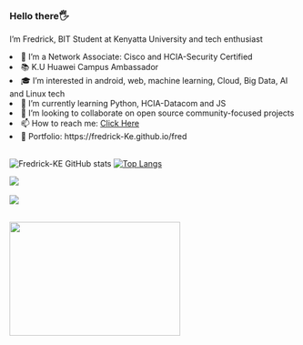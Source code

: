 ### Hello there🖐
<p>I’m Fredrick, BIT Student at Kenyatta University and tech enthusiast</p>
<li>🔭 I’m a Network Associate: Cisco and HCIA-Security Certified</li>
<li>📚 K.U Huawei  Campus Ambassador
<li>🎓 I’m interested in android, web, machine learning, Cloud, Big Data, AI and Linux tech</li> 
<li>🌱 I’m currently learning Python, HCIA-Datacom and JS</li>
<li>💼 I’m looking to collaborate on open source community-focused projects</li>
<li>📫 How to reach me: <a href ="https://fredrick-Ke.github.io/fred">Click Here</a></li>
<li>👀 Portfolio: https://fredrick-Ke.github.io/fred</li><br>




![Fredrick-KE GitHub stats](https://github-readme-stats.vercel.app/api?username=Fredrick-KE&theme=maroongold&show_icons=true)
[![Top Langs](https://github-readme-stats.vercel.app/api/top-langs/?username=Fredrick-KE&theme=omni&layout=compact)](https://github.com/Fredrick-KE/github-readme-stats)

<a href="https://github.com/Fredrick-KE/github-readme-stats">
  <img align="center" src="https://github-readme-stats.vercel.app/api/pin/?username=Fredrick-KE&theme=gruvbox_light&repo=github-readme-stats" />
</a><br>
<a href="https://github.com/anuraghazra/Convoychat"><br>
  <img align="center" src="https://github-readme-stats.vercel.app/api/pin/?username=anuraghazra&theme=highcontrast&repo=Convoychat" />
</a><br><br>


<p><a target="_blank" rel="noopener noreferrer" href="https://camo.githubusercontent.com/a4282b5c7bc174a7aac59e29e175344b8d8bd3b3a6d0bc71ec01b35a0277e4bc/68747470733a2f2f6d656469612e67697068792e636f6d2f6d656469612f336f37714531594e3761424f4650527738452f67697068792e676966"><img src="https://camo.githubusercontent.com/a4282b5c7bc174a7aac59e29e175344b8d8bd3b3a6d0bc71ec01b35a0277e4bc/68747470733a2f2f6d656469612e67697068792e636f6d2f6d656469612f336f37714531594e3761424f4650527738452f67697068792e676966" width="300" height="200" data-canonical-src="https://media.giphy.com/media/3o7qE1YN7aBOFPRw8E/giphy.gif" style="max-width: 100%;"></a></p>
